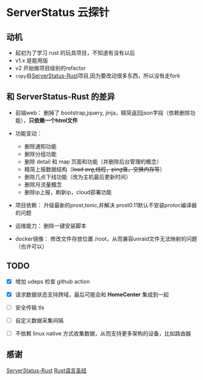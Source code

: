 # ServerStatus 云探针

## 动机

- 起初为了学习 rust 的玩具项目，不知道有没有以后
- v1.x 是能用版
- v2 开始做项目级别的refactor
- `copy`自[ServerStatus-Rust](https://github.com/zdz/ServerStatus-Rust)项目,因为要改动很多东西，所以没有走fork

## 和 ServerStatus-Rust 的差异

- 前端web： 删掉了 bootstrap,jquery, jinja，精简返回json字段（依赖删除功能），**只依赖一个html文件**
- 功能变动： 
  - 删除通知功能
  - 删除分组功能
  - 删除 detail 和 map 页面和功能（并删除后台管理的概念）
  - 精简上报数据结构（~~load avg,线程，ping值，交换内存等~~）
  - 删除几点下线功能（改为主机最后更新时间）
  - 删除月流量概念
  - 删除ip上报，刷新ip，cloud部署功能
  
- 项目依赖： 升级最新的prost,tonic,并解决 prost0.11默认不安装protoc编译器的问题
- 运维能力： 删除一键安装脚本
- docker镜像： 修改文件存放位置 /root，从而兼容unraid文件无法映射的问题（也许可以）

## TODO
- [x] 增加 udeps 检查 github action
- [x] 请求数据状态支持跨域，最后可能会和 **HomeCenter** 集成到一起
- [ ] 安全传输 tls
- [ ] 自定义数据采集间隔
- [ ] 不依赖 linux native 方式收集数据，从而支持更多架构的设备，比如路由器



## 感谢
[ServerStatus-Rust](https://github.com/zdz/ServerStatus-Rust)
[Rust语言圣经](https://github.com/sunface/rust-course)


